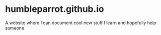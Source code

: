 # humbleparrot.github.io
A website where I can document cool new stuff I learn and hopefully help someone
